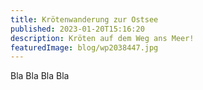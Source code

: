 ```yaml
---
title: Krötenwanderung zur Ostsee
published: 2023-01-20T15:16:20
description: Kröten auf dem Weg ans Meer!
featuredImage: blog/wp2038447.jpg
---
```

B﻿la Bla Bla Bla
